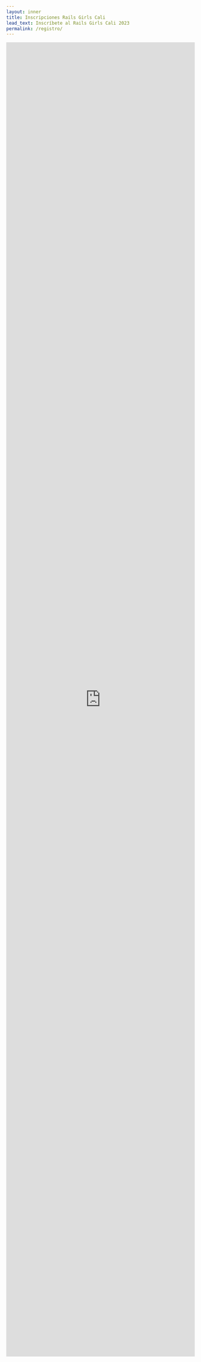 ```yaml
---
layout: inner
title: Inscripciones Rails Girls Cali
lead_text: Inscríbete al Rails Girls Cali 2023
permalink: /registro/
---
```

<div class="row">
    <div class="text-center col-xs-12">
        <iframe 
        src="https://docs.google.com/forms/d/e/1FAIpQLSfz5IKQmtqniah5dEsKbPX1U7Igq1pDQFH1xjiuHSrOn08CIw/viewform?embedded=true"
         width="100%" height="3500" frameborder="0" marginheight="0" marginwidth="0">Loading…</iframe>
    </div>
</div>
